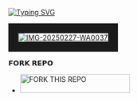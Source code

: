 <a href="https://git.io/typing-svg"><img src="https://readme-typing-svg.demolab.com?font=Black+Ops+One&size=50&pause=1000&color=red&center=true&width=910&height=100&lines=Sirma+MD+BOT+;KEEP+LOVING+sSirma+MD" alt="Typing SVG" /></a>
  </p>
 
<a href="https://imgbb.com/"><img src="https://i.ibb.co/Cstv44Vh/IMG-20250316-WA0007.jpg" alt="IMG-20250227-WA0037" border="20"></a><br /></a>
</p>



𝗙𝗢𝗥𝗞 𝗥𝗘𝗣𝗢 
- <a href="https://github.com/Sirma254/Sirma-Tech/fork"><img title="FORK THIS REPO" src="https://img.shields.io/badge/TAP TO FORK REPO-h?color=rgb(0, 255, 255)&style=for-the-badge&logo=porsche&logoColor=yellow" width="220" height="38.45"/></a>
</p>
